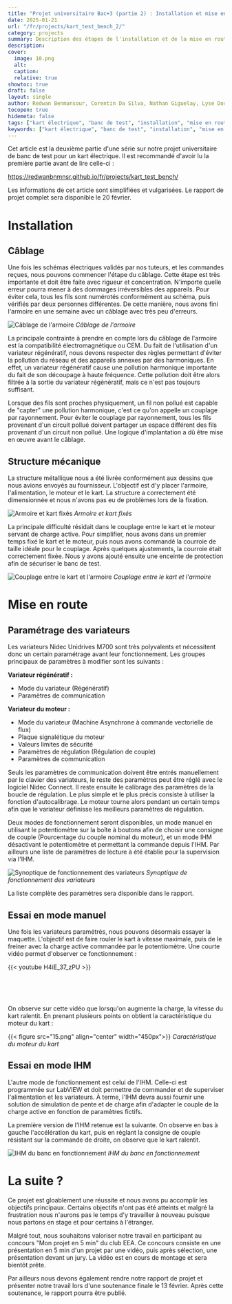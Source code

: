 ```yaml
---
title: "Projet universitaire Bac+3 (partie 2) : Installation et mise en route"
date: 2025-01-21
url: "/fr/projects/kart_test_bench_2/"
category: projects
summary: Description des étapes de l'installation et de la mise en route du banc de test
description: 
cover:
  image: 10.png
  alt:
  caption:
  relative: true
showtoc: true
draft: false
layout: single
author: Redwan Benmansour, Corentin Da Silva, Nathan Giguelay, Lyse Dorianne Itoua-Poto, Axel Laboute
tocopen: true
hidemeta: false
tags: ["kart électrique", "banc de test", "installation", "mise en route", "projet universitaire","GEII","IUT de l'Indre"]
keywords: ["kart électrique", "banc de test", "installation", "mise en route", "projet universitaire","GEII","IUT de l'Indre"]
---
```


Cet article est la deuxième partie d'une série sur notre projet universitaire de banc de test pour un kart électrique. Il est recommandé d'avoir lu la première partie avant de lire celle-ci :

https://redwanbnmnsr.github.io/fr/projects/kart_test_bench/

Les informations de cet article sont simplifiées et vulgarisées. Le rapport de projet complet sera disponible le 20 février.

# Installation 
## Câblage
Une fois les schémas électriques validés par nos tuteurs, et les commandes reçues, nous pouvons commencer l'étape du câblage. Cette étape est très importante et doit être faite avec rigueur et concentration. N'importe quelle erreur pourra mener à des dommages irréversibles des appareils. Pour éviter cela, tous les fils sont numérotés conformément au schéma, puis vérifiés par deux personnes différentes. De cette manière, nous avons fini l'armoire en une semaine avec un câblage avec très peu d'erreurs. 

![Câblage de l'armoire](11.png)
*Câblage de l'armoire*

La principale contrainte à prendre en compte lors du câblage de l'armoire est la compatibilité électromagnétique ou CEM. Du fait de l'utilisation d'un variateur régénératif, nous devons respecter des règles permettant d'éviter la pollution du réseau et des appareils annexes par des harmoniques. En effet, un variateur régénératif cause une pollution harmonique importante du fait de son découpage à haute fréquence. Cette pollution doit être alors filtrée à la sortie du variateur régénératif, mais ce n'est pas toujours suffisant.

Lorsque des fils sont proches physiquement, un fil non pollué est capable de "capter" une pollution harmonique, c'est ce qu'on appelle un couplage par rayonnement. Pour éviter le couplage par rayonnement, tous les fils provenant d'un circuit pollué doivent partager un espace différent des fils provenant d'un circuit non pollué. Une logique d'implantation a dû être mise en œuvre avant le câblage.

## Structure mécanique
La structure métallique nous a été livrée conformément aux dessins que nous avions envoyés au fournisseur. L'objectif est d'y placer l'armoire, l'alimentation, le moteur et le kart. La structure a correctement été dimensionnée et nous n'avons pas eu de problèmes lors de la fixation.

![Armoire et kart fixés](13.png)
*Armoire et kart fixés*

La principale difficulté résidait dans le couplage entre le kart et le moteur servant de charge active. Pour simplifier, nous avons dans un premier temps fixé le kart et le moteur, puis nous avons commandé la courroie de taille idéale pour le couplage. Après quelques ajustements, la courroie était correctement fixée. Nous y avons ajouté ensuite une enceinte de protection afin de sécuriser le banc de test.

![Couplage entre le kart et l'armoire](14.png)
*Couplage entre le kart et l'armoire*

# Mise en route
## Paramétrage des variateurs
Les variateurs Nidec Unidrives M700 sont très polyvalents et nécessitent donc un certain paramétrage avant leur fonctionnement. Les groupes principaux de paramètres à modifier sont les suivants :

**Variateur régénératif :**
- Mode du variateur (Régénératif)
- Paramètres de communication

**Variateur du moteur :**
- Mode du variateur (Machine Asynchrone à commande vectorielle de flux)
- Plaque signalétique du moteur
- Valeurs limites de sécurité
- Paramètres de régulation (Régulation de couple)
- Paramètres de communication

Seuls les paramètres de communication doivent être entrés manuellement par le clavier des variateurs, le reste des paramètres peut être réglé avec le logiciel Nidec Connect. Il reste ensuite le calibrage des paramètres de la boucle de régulation. Le plus simple et le plus précis consiste à utiliser la fonction d'autocalibrage. Le moteur tourne alors pendant un certain temps afin que le variateur définisse les meilleurs paramètres de régulation.

Deux modes de fonctionnement seront disponibles, un mode manuel en utilisant le potentiomètre sur la boîte à boutons afin de choisir une consigne de couple (Pourcentage du couple nominal du moteur), et un mode IHM désactivant le potentiomètre et permettant la commande depuis l'IHM. Par ailleurs une liste de paramètres de lecture à été établie pour la supervision via l'IHM.

![Synoptique de fonctionnement des variateurs](16.png)
*Synoptique de fonctionnement des variateurs*

La liste complète des paramètres sera disponible dans le rapport. 

## Essai en mode manuel

Une fois les variateurs paramétrés, nous pouvons désormais essayer la maquette. L'objectif est de faire rouler le kart à vitesse maximale, puis de le freiner avec la charge active commandée par le potentiomètre. Une courte vidéo permet d'observer ce fonctionnement :

{{< youtube H4iE_37_zPU >}}

<br><br><br>

On observe sur cette vidéo que lorsqu'on augmente la charge, la vitesse du kart ralentit. En prenant plusieurs points on obtient la caractéristique du moteur du kart :

{{< figure src="15.png" align="center" width="450px">}}
*Caractéristique du moteur du kart*


## Essai en mode IHM

L'autre mode de fonctionnement est celui de l'IHM. Celle-ci est programmée sur LabVIEW et doit permettre de commander et de superviser l'alimentation et les variateurs. À terme, l'IHM devra aussi fournir une solution de simulation de pente et de charge afin d'adapter le couple de la charge active en fonction de paramètres fictifs. 

La première version de l'IHM retenue est la suivante. On observe en bas à gauche l'accélération du kart, puis en réglant la consigne de couple résistant sur la commande de droite, on observe que le kart ralentit.

![IHM du banc en fonctionnement](2c7dd89489.gif)
*IHM du banc en fonctionnement*


# La suite ?

Ce projet est gloablement une réussite et nous avons pu accomplir les objectifs principaux. Certains objectifs n'ont pas été atteints et malgré la frustration nous n'aurons pas le temps d'y travailler à nouveau puisque nous partons en stage et pour certains à l'étranger.

Malgré tout, nous souhaitons valoriser notre travail en participant au concours "Mon projet en 5 min" du club EEA. Ce concours consiste en une présentation en 5 min d'un projet par une vidéo, puis après sélection, une présentation devant un jury. La vidéo est en cours de montage et sera bientôt prête. 

Par ailleurs nous devons également rendre notre rapport de projet et présenter notre travail lors d'une soutenance finale le 13 février. Après cette soutenance, le rapport pourra être publié. 
